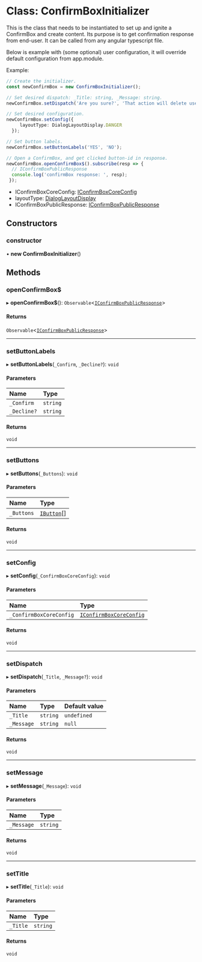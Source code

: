 # Class: ConfirmBoxInitializer

This is the class that needs to be instantiated to set up and ignite a ConfirmBox and create content.
Its purpose is to get confirmation response from end-user. It can be called from any angular
typescript file.

Below is example with (some optional) user configuration,
it will override default configuration from app.module.

Example:
```typescript
// Create the initializer.
const newConfirmBox = new ConfirmBoxInitializer();

// Set desired dispatch: _Title: string, _Message: string.
newConfirmBox.setDispatch('Are you sure?', 'That action will delete user!');

// Set desired configuration.
newConfirmBox.setConfig({
     layoutType: DialogLayoutDisplay.DANGER
  });

// Set button labels.
newConfirmBox.setButtonLabels('YES', 'NO');

// Open a ConfirmBox, and get clicked button-id in response.
newConfirmBox.openConfirmBox$().subscribe(resp => {
  // IConfirmBoxPublicResponse
  console.log('confirmBox response: ', resp);
 });
```
* IConfirmBoxCoreConfig: [IConfirmBoxCoreConfig](#/documentation/Interface-IConfirmBoxCoreConfig)
* layoutType: [DialogLayoutDisplay](#/documentation/Enum-DialogLayoutDisplay)
* IConfirmBoxPublicResponse: [IConfirmBoxPublicResponse](#/documentation/Interface-IConfirmBoxPublicResponse)

## Constructors

### constructor

• **new ConfirmBoxInitializer**()

## Methods

### openConfirmBox$

▸ **openConfirmBox$**(): `Observable`<[`IConfirmBoxPublicResponse`](#/documentation/Interface-IConfirmBoxPublicResponse)\>

#### Returns

`Observable`<[`IConfirmBoxPublicResponse`](#/documentation/Interface-IConfirmBoxPublicResponse)\>

___

### setButtonLabels

▸ **setButtonLabels**(`_Confirm`, `_Decline?`): `void`

#### Parameters

| Name | Type |
| :------ | :------ |
| `_Confirm` | `string` |
| `_Decline?` | `string` |

#### Returns

`void`

___

### setButtons

▸ **setButtons**(`_Buttons`): `void`

#### Parameters

| Name | Type |
| :------ | :------ |
| `_Buttons` | [`IButton`](#/documentation/Interface-IButton)[] |

#### Returns

`void`

___

### setConfig

▸ **setConfig**(`_ConfirmBoxCoreConfig`): `void`

#### Parameters

| Name | Type |
| :------ | :------ |
| `_ConfirmBoxCoreConfig` | [`IConfirmBoxCoreConfig`](#/documentation/Interface-IConfirmBoxCoreConfig) |

#### Returns

`void`

___

### setDispatch

▸ **setDispatch**(`_Title`, `_Message?`): `void`

#### Parameters

| Name | Type | Default value |
| :------ | :------ | :------ |
| `_Title` | `string` | `undefined` |
| `_Message` | `string` | `null` |

#### Returns

`void`

___

### setMessage

▸ **setMessage**(`_Message`): `void`

#### Parameters

| Name | Type |
| :------ | :------ |
| `_Message` | `string` |

#### Returns

`void`

___

### setTitle

▸ **setTitle**(`_Title`): `void`

#### Parameters

| Name | Type |
| :------ | :------ |
| `_Title` | `string` |

#### Returns

`void`
